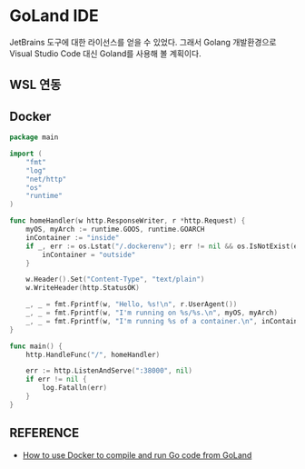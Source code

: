 # GoLand IDE

JetBrains 도구에 대한 라이선스를 얻을 수 있었다. 그래서 Golang 개발환경으로 Visual Studio Code 대신 Goland를 사용해 볼 계획이다.

## WSL 연동

## Docker

```go linenums="1"
package main

import (
    "fmt"
    "log"
    "net/http"
    "os"
    "runtime"
)

func homeHandler(w http.ResponseWriter, r *http.Request) {
    myOS, myArch := runtime.GOOS, runtime.GOARCH
    inContainer := "inside"
    if _, err := os.Lstat("/.dockerenv"); err != nil && os.IsNotExist(err) {
        inContainer = "outside"
    }

    w.Header().Set("Content-Type", "text/plain")
    w.WriteHeader(http.StatusOK)

    _, _ = fmt.Fprintf(w, "Hello, %s!\n", r.UserAgent())
    _, _ = fmt.Fprintf(w, "I'm running on %s/%s.\n", myOS, myArch)
    _, _ = fmt.Fprintf(w, "I'm running %s of a container.\n", inContainer)
}

func main() {
    http.HandleFunc("/", homeHandler)

    err := http.ListenAndServe(":38000", nil)
    if err != nil {
        log.Fatalln(err)
    }
}
```

## REFERENCE

- [How to use Docker to compile and run Go code from GoLand](https://blog.jetbrains.com/go/2021/04/30/how-to-use-docker-to-compile-go-from-goland/)
